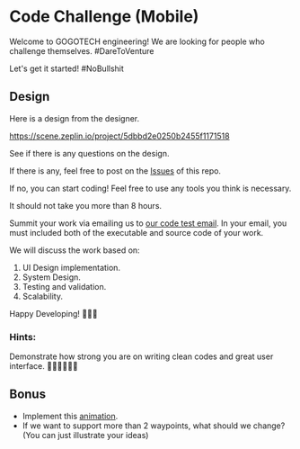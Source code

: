 # Code Challenge (Mobile)

Welcome to GOGOTECH engineering! We are looking for people who challenge themselves. #DareToVenture

Let's get it started! #NoBullshit

## Design

Here is a design from the designer.

https://scene.zeplin.io/project/5dbbd2e0250b2455f1171518

See if there is any questions on the design. 

If there is any, feel free to post on the [Issues](https://github.com/gogovan/mobile-code-challenge/issues) of this repo.

If no, you can start coding! Feel free to use any tools you think is necessary.

It should not take you more than 8 hours.

Summit your work via emailing us to [our code test email](mailto:code.test.engineering@gogo.tech). In your email, you must included both of the executable and source code of your work.

We will discuss the work based on:  
1. UI Design implementation.
2. System Design.
3. Testing and validation.
4. Scalability.

Happy Developing! 💪🏾🤩

### Hints:
Demonstrate how strong you are on writing clean codes and great user interface. 💪🏾💪🏾💪🏾

## Bonus

- Implement this [animation](https://github.com/gogovan/mobile-code-challenge/blob/master/animation.mp4?raw=true).
- If we want to support more than 2 waypoints, what should we change? (You can just illustrate your ideas)
